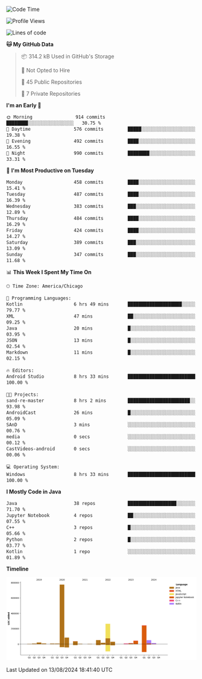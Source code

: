 <!--START_SECTION:waka-->
![Code Time](http://img.shields.io/badge/Code%20Time-520%20hrs%2025%20mins-blue)

![Profile Views](http://img.shields.io/badge/Profile%20Views-32-blue)

![Lines of code](https://img.shields.io/badge/From%20Hello%20World%20I%27ve%20Written-1.7%20million%20lines%20of%20code-blue)

**🐱 My GitHub Data** 

> 📦 314.2 kB Used in GitHub's Storage 
 > 
> 🚫 Not Opted to Hire
 > 
> 📜 45 Public Repositories 
 > 
> 🔑 7 Private Repositories 
 > 
**I'm an Early 🐤** 

```text
🌞 Morning                914 commits         ████████░░░░░░░░░░░░░░░░░   30.75 % 
🌆 Daytime                576 commits         █████░░░░░░░░░░░░░░░░░░░░   19.38 % 
🌃 Evening                492 commits         ████░░░░░░░░░░░░░░░░░░░░░   16.55 % 
🌙 Night                  990 commits         ████████░░░░░░░░░░░░░░░░░   33.31 % 
```
📅 **I'm Most Productive on Tuesday** 

```text
Monday                   458 commits         ████░░░░░░░░░░░░░░░░░░░░░   15.41 % 
Tuesday                  487 commits         ████░░░░░░░░░░░░░░░░░░░░░   16.39 % 
Wednesday                383 commits         ███░░░░░░░░░░░░░░░░░░░░░░   12.89 % 
Thursday                 484 commits         ████░░░░░░░░░░░░░░░░░░░░░   16.29 % 
Friday                   424 commits         ████░░░░░░░░░░░░░░░░░░░░░   14.27 % 
Saturday                 389 commits         ███░░░░░░░░░░░░░░░░░░░░░░   13.09 % 
Sunday                   347 commits         ███░░░░░░░░░░░░░░░░░░░░░░   11.68 % 
```


📊 **This Week I Spent My Time On** 

```text
🕑︎ Time Zone: America/Chicago

💬 Programming Languages: 
Kotlin                   6 hrs 49 mins       ████████████████████░░░░░   79.77 % 
XML                      47 mins             ██░░░░░░░░░░░░░░░░░░░░░░░   09.25 % 
Java                     20 mins             █░░░░░░░░░░░░░░░░░░░░░░░░   03.95 % 
JSON                     13 mins             █░░░░░░░░░░░░░░░░░░░░░░░░   02.54 % 
Markdown                 11 mins             █░░░░░░░░░░░░░░░░░░░░░░░░   02.15 % 

🔥 Editors: 
Android Studio           8 hrs 33 mins       █████████████████████████   100.00 % 

🐱‍💻 Projects: 
sand-re-master           8 hrs 2 mins        ███████████████████████░░   93.98 % 
AndroidCast              26 mins             █░░░░░░░░░░░░░░░░░░░░░░░░   05.09 % 
SAnD                     3 mins              ░░░░░░░░░░░░░░░░░░░░░░░░░   00.76 % 
media                    0 secs              ░░░░░░░░░░░░░░░░░░░░░░░░░   00.12 % 
CastVideos-android       0 secs              ░░░░░░░░░░░░░░░░░░░░░░░░░   00.06 % 

💻 Operating System: 
Windows                  8 hrs 33 mins       █████████████████████████   100.00 % 
```

**I Mostly Code in Java** 

```text
Java                     38 repos            ██████████████████░░░░░░░   71.70 % 
Jupyter Notebook         4 repos             ██░░░░░░░░░░░░░░░░░░░░░░░   07.55 % 
C++                      3 repos             █░░░░░░░░░░░░░░░░░░░░░░░░   05.66 % 
Python                   2 repos             █░░░░░░░░░░░░░░░░░░░░░░░░   03.77 % 
Kotlin                   1 repo              ░░░░░░░░░░░░░░░░░░░░░░░░░   01.89 % 
```



**Timeline**

![Lines of Code chart](https://raw.githubusercontent.com/phanijsp/phanijsp/main/assets/bar_graph.png)


 Last Updated on 13/08/2024 18:41:40 UTC
<!--END_SECTION:waka-->

